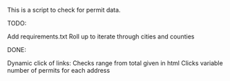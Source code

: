 This is a script to check for permit data.

TODO:

Add requirements.txt
Roll up to iterate through cities and counties

DONE:

Dynamic click of links:
	Checks range from total given in html
	Clicks variable number of permits for each address


